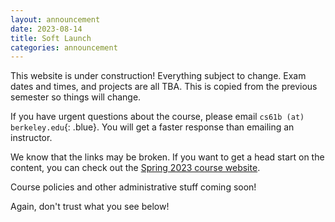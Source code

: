 ```yaml
---
layout: announcement
date: 2023-08-14
title: Soft Launch
categories: announcement
---
```


This website is under construction! Everything subject to change. Exam dates and
times, and projects are all TBA. This is copied from the previous semester so things
will change.

If you have urgent questions about the course, please email
`cs61b (at) berkeley.edu`{: .blue}. You will get a faster response than
emailing an instructor.

We know that the links may be broken. If you want to get a head start on the content, you can check out the [Spring 2023 course website](https://sp23.datastructur.es/).

Course policies and other administrative stuff coming soon!

Again, don't trust what you see below!

